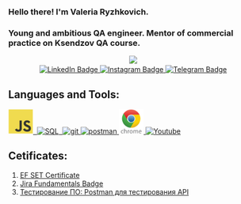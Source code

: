 ### Hello there! I'm Valeria Ryzhkovich.
### Young and ambitious QA engineer. Mentor of commercial practice on Ksendzov QA course.
<div id="header" align="center">
  <img src="https://media.giphy.com/media/LPgFwCQg4HQBvPihcn/giphy.gif" width="300"/>
</div>
<div id="badges" align="center">
  <a href="https://www.linkedin.com/in/valeria-ryzhkovich-08b838230">
     <img src="https://img.shields.io/badge/LinkedIn-blue?style=for-the-badge&logo=linkedin&logoColor=white" alt="LinkedIn Badge"/>
  </a>
  <a href="https://instagram.com/ryzhkovich.valeria">
     <img src="https://img.shields.io/badge/Instagram-red?style=for-the-badge&logo=instagram&logoColor=white" alt="Instagram Badge"/>
  </a> 
  <a href="https://t.me/v_ryzhkovich">
     <img src="https://img.shields.io/badge/Telegram-blue?style=for-the-badge&logo=telegram&logoColor=white" alt="Telegram Badge"/>
  </a>
</div>

##  Languages and Tools:
<div>
  <a href="https://github.com/ValeryiaRyzhkovich/Homeworks/tree/main/JavaScript">
    <img src="https://github.com/devicons/devicon/blob/master/icons/javascript/javascript-original.svg" title="JavaScript" alt="JavaScript" width="50" height="50"/>&nbsp;
  </a>
  <a href="https://github.com/ValeryiaRyzhkovich/Homeworks/tree/main/SQL">
    <img src="https://cdn.icon-icons.com/icons2/273/PNG/256/icon_sql_256_30046.png" title="SQL" alt="SQL" width="50" height="50"/>&nbsp;
  </a>
  <a href="https://github.com/ValeryiaRyzhkovich/Homeworks/tree/main/Bash">
    <img src="https://cdn.icon-icons.com/icons2/2415/PNG/512/git_plain_logo_icon_146507.png" title="git" alt="git" width="50" height="50")/>
  </a>
  </a>
  <a href="https://github.com/ValeryiaRyzhkovich/Homeworks/tree/main/Postman">
      <img src="https://www.vectorlogo.zone/logos/getpostman/getpostman-icon.svg" alt="postman" width="50" height="50"/>
  </a>
  <a href="https://drive.google.com/file/d/1JtfNjqJQIyNzbGm7Aew1bXxVEkefyyh8/view?usp=share_link">
      <img src="https://github.com/devicons/devicon/blob/master/icons/chrome/chrome-original-wordmark.svg" title="Chrome" alt="Chrome" width="50" height="50"/>
  </a>
  <a href="https://github.com/ValeryiaRyzhkovich/Homeworks/blob/main/Software%20testing%20conference/conference.md">
      <img src="https://cdn.icon-icons.com/icons2/1011/PNG/64/YouTube_icon-icons.com_75725.png" title="Youtube" alt="Youtube" width="50" height="50"/>
  </a>
</div>



## Cetificates:
1. [EF SET Certificate](https://www.efset.org/cert/VTdVmZ)
2. [Jira Fundamentals Badge](https://university.atlassian.com/student/award/W587uunihQ2u9F2LbbiSBWpF)
3. [Тестирование ПО: Postman для тестирования API](https://stepik.org/cert/1764972)

<!---
ValeryiaRyzhkovich/ValeryiaRyzhkovich is a ✨ special ✨ repository because its `README.md` (this file) appears on your GitHub profile.
You can click the Preview link to take a look at your changes.
--->
